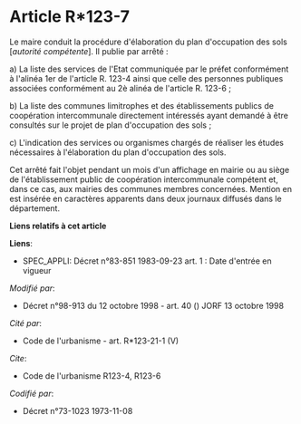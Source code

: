 # Article R*123-7

Le maire conduit la procédure d'élaboration du plan d'occupation des sols [*autorité compétente*]. Il publie par arrêté :

a) La liste des services de l'Etat communiquée par le préfet conformément à l'alinéa 1er de l'article R. 123-4 ainsi que
celle des personnes publiques associées conformément au 2è alinéa de l'article R. 123-6 ;

b) La liste des communes limitrophes et des établissements publics de coopération intercommunale directement intéressés ayant
demandé à être consultés sur le projet de plan d'occupation des sols ;

c) L'indication des services ou organismes chargés de réaliser les études nécessaires à l'élaboration du plan d'occupation
des sols.

Cet arrêté fait l'objet pendant un mois d'un affichage en mairie ou au siège de l'établissement public de coopération
intercommunale compétent et, dans ce cas, aux mairies des communes membres concernées. Mention en est insérée en caractères
apparents dans deux journaux diffusés dans le département.

**Liens relatifs à cet article**

**Liens**:

  - SPEC_APPLI: Décret n°83-851 1983-09-23 art. 1 : Date d'entrée en vigueur

_Modifié par_:

  - Décret n°98-913 du 12 octobre 1998 - art. 40 () JORF 13 octobre 1998

_Cité par_:

  - Code de l'urbanisme - art. R*123-21-1 (V)

_Cite_:

  - Code de l'urbanisme R123-4, R123-6

_Codifié par_:

  - Décret n°73-1023 1973-11-08
